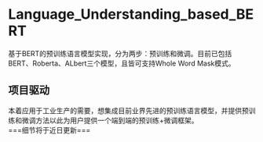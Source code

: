 # Language_Understanding_based_BERT
基于BERT的预训练语言模型实现，分为两步：预训练和微调。目前已包括BERT、Roberta、ALbert三个模型，且皆可支持Whole Word Mask模式。

## 项目驱动
本着应用于工业生产的需要，想集成目前业界先进的预训练语言模型，并提供预训练和微调方法以此为用户提供一个端到端的预训练+微调框架。<br>
===细节将于近日更新===
